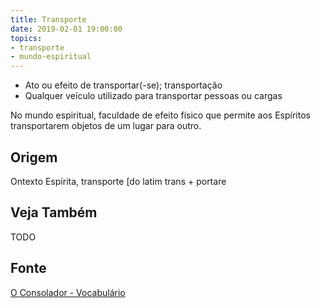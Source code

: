 ```yaml
---
title: Transporte
date: 2019-02-01 19:00:00
topics:
- transporte
- mundo-espiritual
---
```


* Ato ou efeito de transportar(-se); transportação 
* Qualquer veículo utilizado para transportar pessoas ou cargas

No mundo espiritual, faculdade de efeito físico que permite aos Espíritos
transportarem objetos de um lugar para outro.

## Origem
Ontexto Espírita, transporte [do latim trans + portare

## Veja Também
TODO

## Fonte
[O Consolador - Vocabulário](http://www.oconsolador.com.br/linkfixo/vocabulario/principal.html)
